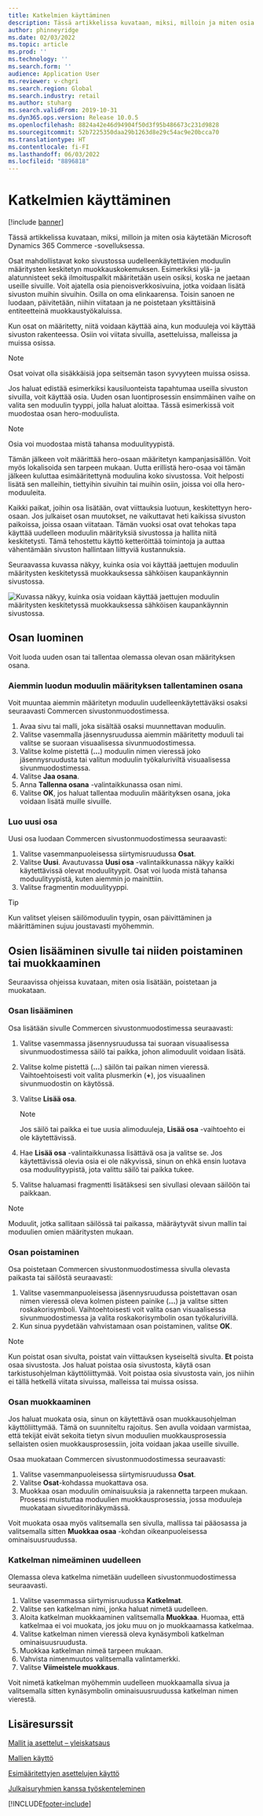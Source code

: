 ```yaml
---
title: Katkelmien käyttäminen
description: Tässä artikkelissa kuvataan, miksi, milloin ja miten osia käytetään Microsoft Dynamics 365 Commerce -sovelluksessa.
author: phinneyridge
ms.date: 02/03/2022
ms.topic: article
ms.prod: ''
ms.technology: ''
ms.search.form: ''
audience: Application User
ms.reviewer: v-chgri
ms.search.region: Global
ms.search.industry: retail
ms.author: stuharg
ms.search.validFrom: 2019-10-31
ms.dyn365.ops.version: Release 10.0.5
ms.openlocfilehash: 8824a42e46d94904f50d3f95b486673c231d9828
ms.sourcegitcommit: 52b7225350daa29b1263d8e29c54ac9e20bcca70
ms.translationtype: HT
ms.contentlocale: fi-FI
ms.lasthandoff: 06/03/2022
ms.locfileid: "8896818"
---
```

# <a name="work-with-fragments"></a>Katkelmien käyttäminen 

[!include [banner](includes/banner.md)]

Tässä artikkelissa kuvataan, miksi, milloin ja miten osia käytetään Microsoft Dynamics 365 Commerce -sovelluksessa.

Osat mahdollistavat koko sivustossa uudelleenkäytettävien moduulin määritysten keskitetyn muokkauskokemuksen. Esimerkiksi ylä- ja alatunnisteet sekä ilmoituspalkit määritetään usein osiksi, koska ne jaetaan useille sivuille. Voit ajatella osia pienoisverkkosivuina, jotka voidaan lisätä sivuston muihin sivuihin. Osilla on oma elinkaarensa. Toisin sanoen ne luodaan, päivitetään, niihin viitataan ja ne poistetaan yksittäisinä entiteetteinä muokkaustyökaluissa.

Kun osat on määritetty, niitä voidaan käyttää aina, kun moduuleja voi käyttää sivuston rakenteessa. Osiin voi viitata sivuilla, asetteluissa, malleissa ja muissa osissa.

> [!NOTE]
> Osat voivat olla sisäkkäisiä jopa seitsemän tason syvyyteen muissa osissa.

Jos haluat edistää esimerkiksi kausiluonteista tapahtumaa useilla sivuston sivuilla, voit käyttää osia. Uuden osan luontiprosessin ensimmäinen vaihe on valita sen moduulin tyyppi, jolla haluat aloittaa. Tässä esimerkissä voit muodostaa osan hero-moduulista.

> [!NOTE]
> Osia voi muodostaa mistä tahansa moduulityypistä.

Tämän jälkeen voit määrittää hero-osaan määritetyn kampanjasisällön. Voit myös lokalisoida sen tarpeen mukaan. Uutta erillistä hero-osaa voi tämän jälkeen kuluttaa esimääritettynä moduulina koko sivustossa. Voit helposti lisätä sen malleihin, tiettyihin sivuihin tai muihin osiin, joissa voi olla hero-moduuleita.

Kaikki paikat, joihin osa lisätään, ovat viittauksia luotuun, keskitettyyn hero-osaan. Jos julkaiset osan muutokset, ne vaikuttavat heti kaikissa sivuston paikoissa, joissa osaan viitataan. Tämän vuoksi osat ovat tehokas tapa käyttää uudelleen moduulin määrityksiä sivustossa ja hallita niitä keskitetysti. Tämä tehostettu käyttö ketteröittää toimintoja ja auttaa vähentämään sivuston hallintaan liittyviä kustannuksia.

Seuraavassa kuvassa näkyy, kuinka osia voi käyttää jaettujen moduulin määritysten keskitetyssä muokkauksessa sähköisen kaupankäynnin sivustossa.

![Kuvassa näkyy, kuinka osia voidaan käyttää jaettujen moduulin määritysten keskitetyssä muokkauksessa sähköisen kaupankäynnin sivustossa.](./media/fragment-figure1.png)

## <a name="create-a-fragment"></a>Osan luominen

Voit luoda uuden osan tai tallentaa olemassa olevan osan määrityksen osana.

### <a name="save-an-existing-module-configuration-as-a-fragment"></a>Aiemmin luodun moduulin määrityksen tallentaminen osana

Voit muuntaa aiemmin määritetyn moduulin uudelleenkäytettäväksi osaksi seuraavasti Commercen sivustonmuodostimessa.

1. Avaa sivu tai malli, joka sisältää osaksi muunnettavan moduulin.
1. Valitse vasemmalla jäsennysruudussa aiemmin määritetty moduuli tai valitse se suoraan visuaalisessa sivunmuodostimessa.
1. Valitse kolme pistettä (**...**) moduulin nimen vieressä joko jäsennysruudusta tai valitun moduulin työkaluriviltä visuaalisessa sivunmuodostimessa. 
1. Valitse **Jaa osana**. 
1. Anna **Tallenna osana** -valintaikkunassa osan nimi.
1. Valitse **OK**, jos haluat tallentaa moduulin määrityksen osana, joka voidaan lisätä muille sivuille.
<!-- The following image shows how to save a module configuration as a fragment.-->
<!--![A screen capture of how to save a module configuration as a fragment.](./media/save-as-fragment.png)-->

### <a name="create-a-new-fragment"></a>Luo uusi osa

Uusi osa luodaan Commercen sivustonmuodostimessa seuraavasti:

1. Valitse vasemmanpuoleisessa siirtymisruudussa **Osat**.
1. Valitse **Uusi**. Avautuvassa **Uusi osa** -valintaikkunassa näkyy kaikki käytettävissä olevat moduulityypit. Osat voi luoda mistä tahansa moduulityypistä, kuten aiemmin jo mainittiin.
1. Valitse fragmentin moduulityyppi.

<!-- The following image shows where to create a new fragment.-->
<!-- ![A screen capture of where to create a new fragment.](./media/fragment-nav-menu.png)-->
> [!TIP]
> Kun valitset yleisen säilömoduulin tyypin, osan päivittäminen ja määrittäminen sujuu joustavasti myöhemmin.

## <a name="add-remove-or-edit-fragments-on-a-page"></a>Osien lisääminen sivulle tai niiden poistaminen tai muokkaaminen

Seuraavissa ohjeissa kuvataan, miten osia lisätään, poistetaan ja muokataan.

### <a name="add-a-fragment"></a>Osan lisääminen

Osa lisätään sivulle Commercen sivustonmuodostimessa seuraavasti:

1. Valitse vasemmassa jäsennysruudussa tai suoraan visuaalisessa sivunmuodostimessa säilö tai paikka, johon alimoduulit voidaan lisätä.
1. Valitse kolme pistettä (**...**) säilön tai paikan nimen vieressä.  Vaihtoehtoisesti voit valita plusmerkin (**+**), jos visuaalinen sivunmuodostin on käytössä.  
1. Valitse **Lisää osa**.
    <!-- ![A screen capture of how to add an existing fragment to a slot or container.](./media/add-fragment.png)-->
 
    > [!NOTE]
    > Jos säilö tai paikka ei tue uusia alimoduuleja, **Lisää osa** -vaihtoehto ei ole käytettävissä.
    
1. Hae **Lisää osa** -valintaikkunassa lisättävä osa ja valitse se. Jos käytettävissä olevia osia ei ole näkyvissä, sinun on ehkä ensin luotava osa moduulityypistä, jota valittu säilö tai paikka tukee.
1. Valitse haluamasi fragmentti lisätäksesi sen sivullasi olevaan säilöön tai paikkaan.
<!--    ![A screen capture of the fragment picker modal window.](./media/fragment-picker.png)-->

> [!NOTE]
> Moduulit, jotka sallitaan säilössä tai paikassa, määräytyvät sivun mallin tai moduulien omien määritysten mukaan.

### <a name="remove-a-fragment"></a>Osan poistaminen

Osa poistetaan Commercen sivustonmuodostimessa sivulla olevasta paikasta tai säilöstä seuraavasti:

1. Valitse vasemmanpuoleisessa jäsennysruudussa poistettavan osan nimen vieressä oleva kolmen pisteen painike (**...**) ja valitse sitten roskakorisymboli.  Vaihtoehtoisesti voit valita osan visuaalisessa sivunmuodostimessa ja valita roskakorisymbolin osan työkalurivillä.
1. Kun sinua pyydetään vahvistamaan osan poistaminen, valitse **OK**.

> [!NOTE]
> Kun poistat osan sivulta, poistat vain viittauksen kyseiseltä sivulta. **Et** poista osaa sivustosta. Jos haluat poistaa osia sivustosta, käytä osan tarkistusohjelman käyttöliittymää. Voit poistaa osia sivustosta vain, jos niihin ei tällä hetkellä viitata sivuissa, malleissa tai muissa osissa.

### <a name="edit-a-fragment"></a>Osan muokkaaminen

Jos haluat muokata osia, sinun on käytettävä osan muokkausohjelman käyttöliittymää. Tämä on suunniteltu rajoitus. Sen avulla voidaan varmistaa, että tekijät eivät sekoita tietyn sivun moduulien muokkausprosessia sellaisten osien muokkausprosessiin, joita voidaan jakaa useille sivuille.

Osaa muokataan Commercen sivustonmuodostimessa seuraavasti:

1. Valitse vasemmanpuoleisessa siirtymisruudussa **Osat**.
1. Valitse **Osat**-kohdassa muokattava osa.
1. Muokkaa osan moduulin ominaisuuksia ja rakennetta tarpeen mukaan. Prosessi muistuttaa moduulien muokkausprosessia, jossa moduuleja muokataan sivueditorinäkymässä.

Voit muokata osaa myös valitsemalla sen sivulla, mallissa tai pääosassa ja valitsemalla sitten **Muokkaa osaa** -kohdan oikeanpuoleisessa ominaisuusruudussa.

### <a name="rename-a-fragment"></a>Katkelman nimeäminen uudelleen

Olemassa oleva katkelma nimetään uudelleen sivustonmuodostimessa seuraavasti.

1. Valitse vasemmassa siirtymisruudussa **Katkelmat**.
1. Valitse sen katkelman nimi, jonka haluat nimetä uudelleen.
1. Aloita katkelman muokkaaminen valitsemalla **Muokkaa**. Huomaa, että katkelmaa ei voi muokata, jos joku muu on jo muokkaamassa katkelmaa.
1. Valitse katkelman nimen vieressä oleva kynäsymboli katkelman ominaisuusruudusta.
1. Muokkaa katkelman nimeä tarpeen mukaan.
1. Vahvista nimenmuutos valitsemalla valintamerkki.
1. Valitse **Viimeistele muokkaus**.

Voit nimetä katkelman myöhemmin uudelleen muokkaamalla sivua ja valitsemalla sitten kynäsymbolin ominaisuusruudussa katkelman nimen vierestä.

## <a name="additional-resources"></a>Lisäresurssit

[Mallit ja asettelut – yleiskatsaus](templates-layouts-overview.md)

[Mallien käyttö](work-with-templates.md)

[Esimääritettyjen asettelujen käyttö](work-with-layouts.md)

[Julkaisuryhmien kanssa työskenteleminen](publish-groups.md)


[!INCLUDE[footer-include](../includes/footer-banner.md)]

